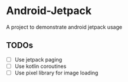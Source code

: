 # Android-Jetpack
A project to demonstrate android jetpack usage

## TODOs
- [ ] Use jetpack paging
- [ ] Use kotlin coroutines
- [ ] Use pixel library for image loading
